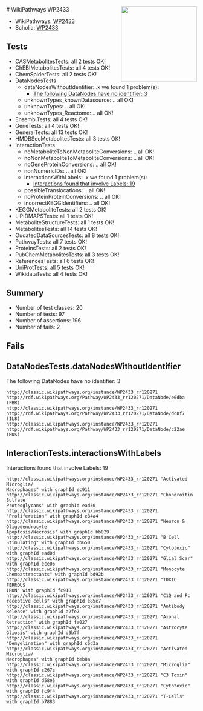 <img style="float: right; width: 200px" src="https://upload.wikimedia.org/wikipedia/commons/thumb/8/83/Wplogo_with_text_500.png/640px-Wplogo_with_text_500.png" />
# WikiPathways WP2433

* WikiPathways: [WP2433](https://wikipathways.org/pathways/WP2433)
* Scholia: [WP2433](https://scholia.toolforge.org/wikipathways/WP2433)
## Tests
* CASMetabolitesTests: all 2 tests OK!
* ChEBIMetabolitesTests: all 4 tests OK!
* ChemSpiderTests: all 2 tests OK!
* DataNodesTests
    * dataNodesWithoutIdentifier: .x we found 1 problem(s):
        * [The following DataNodes have no identifier: 3](#d2d32fa2)
    * unknownTypes_knownDatasource: .. all OK!
    * unknownTypes: .. all OK!
    * unknownTypes_Reactome: .. all OK!
* EnsemblTests: all 4 tests OK!
* GeneTests: all 4 tests OK!
* GeneralTests: all 13 tests OK!
* HMDBSecMetabolitesTests: all 3 tests OK!
* InteractionTests
    * noMetaboliteToNonMetaboliteConversions: .. all OK!
    * noNonMetaboliteToMetaboliteConversions: .. all OK!
    * noGeneProteinConversions: .. all OK!
    * nonNumericIDs: .. all OK!
    * interactionsWithLabels: .x we found 1 problem(s):
        * [Interactions found that involve Labels: 19](#fe97a8c1)
    * possibleTranslocations: .. all OK!
    * noProteinProteinConversions: .. all OK!
    * incorrectKEGGIdentifiers: .. all OK!
* KEGGMetaboliteTests: all 2 tests OK!
* LIPIDMAPSTests: all 1 tests OK!
* MetaboliteStructureTests: all 1 tests OK!
* MetabolitesTests: all 14 tests OK!
* OudatedDataSourcesTests: all 8 tests OK!
* PathwayTests: all 7 tests OK!
* ProteinsTests: all 2 tests OK!
* PubChemMetabolitesTests: all 3 tests OK!
* ReferencesTests: all 6 tests OK!
* UniProtTests: all 5 tests OK!
* WikidataTests: all 4 tests OK!


## Summary

* Number of test classes: 20
* Number of tests: 97
* Number of assertions: 196
* Number of fails: 2

## Fails

<a name="d2d32fa2" />

## DataNodesTests.dataNodesWithoutIdentifier

The following DataNodes have no identifier: 3
```
http://classic.wikipathways.org/instance/WP2433_rr120271 http://rdf.wikipathways.org/Pathway/WP2433_rr120271/DataNode/e6dba (FBR)
http://classic.wikipathways.org/instance/WP2433_rr120271 http://rdf.wikipathways.org/Pathway/WP2433_rr120271/DataNode/dc8f7 (IL8)
http://classic.wikipathways.org/instance/WP2433_rr120271 http://rdf.wikipathways.org/Pathway/WP2433_rr120271/DataNode/c22ae (ROS)
```

<a name="fe97a8c1" />

## InteractionTests.interactionsWithLabels

Interactions found that involve Labels: 19
```
http://classic.wikipathways.org/instance/WP2433_rr120271 "Activated Microglia/
Macrophages" with graphId ec911
http://classic.wikipathways.org/instance/WP2433_rr120271 "Chondroitin Sulfate 
Proteoglycans" with graphId ead30
http://classic.wikipathways.org/instance/WP2433_rr120271 "Proliferation" with graphId e84a4
http://classic.wikipathways.org/instance/WP2433_rr120271 "Neuron & 
Oligodendrocyte
Apoptosis/Necrosis" with graphId bb029
http://classic.wikipathways.org/instance/WP2433_rr120271 "B Cell Stimulating" with graphId db650
http://classic.wikipathways.org/instance/WP2433_rr120271 "Cytotoxic" with graphId ead0d
http://classic.wikipathways.org/instance/WP2433_rr120271 "Glial Scar" with graphId ece06
http://classic.wikipathways.org/instance/WP2433_rr120271 "Monocyte Chemoattractants" with graphId bd92b
http://classic.wikipathways.org/instance/WP2433_rr120271 "TOXIC FERROUS
IRON" with graphId fc918
http://classic.wikipathways.org/instance/WP2433_rr120271 "C1Q and Fc receptive cells" with graphId e85e7
http://classic.wikipathways.org/instance/WP2433_rr120271 "Antibody Release" with graphId a2fe7
http://classic.wikipathways.org/instance/WP2433_rr120271 "Axonal Retraction" with graphId fa027
http://classic.wikipathways.org/instance/WP2433_rr120271 "Astrocyte Gliosis" with graphId d3b7f
http://classic.wikipathways.org/instance/WP2433_rr120271 "Demyelination" with graphId c6d3a
http://classic.wikipathways.org/instance/WP2433_rr120271 "Activated Microglia/
Macrophages" with graphId beb8a
http://classic.wikipathways.org/instance/WP2433_rr120271 "Microglia" with graphId c267c
http://classic.wikipathways.org/instance/WP2433_rr120271 "C3 Toxin" with graphId d58e5
http://classic.wikipathways.org/instance/WP2433_rr120271 "Cytotoxic" with graphId fc9f4
http://classic.wikipathways.org/instance/WP2433_rr120271 "T-Cells" with graphId b7883
```

